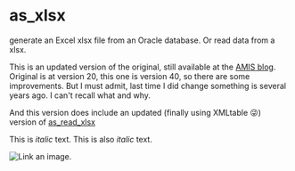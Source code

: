 # as_xlsx
generate an Excel xlsx file from an Oracle database. Or read data from a xlsx.

This is an updated version of the original, still available at the [AMIS blog](https://technology.amis.nl/languages/oracle-plsql/create-an-excel-file-with-plsql/). Original is at version 20, this one is version 40, so there are some improvements. But I must admit, last time I did change something is several years ago. I can't recall what and why.

And this version does include an updated (finally using XMLtable :stuck_out_tongue_winking_eye:) version of [as_read_xlsx](https://technology.amis.nl/languages/oracle-plsql/read-a-excel-xlsx-with-plsql/)

This is *italic* text.
This is also _italic_ text.

![Link an image.](/learn/azure-devops/shared/media/mara.png)
